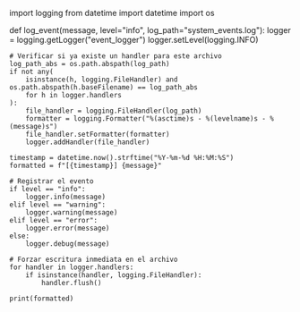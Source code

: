 import logging
from datetime import datetime
import os


def log_event(message, level="info", log_path="system_events.log"):
    logger = logging.getLogger("event_logger")
    logger.setLevel(logging.INFO)

    # Verificar si ya existe un handler para este archivo
    log_path_abs = os.path.abspath(log_path)
    if not any(
        isinstance(h, logging.FileHandler) and os.path.abspath(h.baseFilename) == log_path_abs
        for h in logger.handlers
    ):
        file_handler = logging.FileHandler(log_path)
        formatter = logging.Formatter("%(asctime)s - %(levelname)s - %(message)s")
        file_handler.setFormatter(formatter)
        logger.addHandler(file_handler)

    timestamp = datetime.now().strftime("%Y-%m-%d %H:%M:%S")
    formatted = f"[{timestamp}] {message}"

    # Registrar el evento
    if level == "info":
        logger.info(message)
    elif level == "warning":
        logger.warning(message)
    elif level == "error":
        logger.error(message)
    else:
        logger.debug(message)

    # Forzar escritura inmediata en el archivo
    for handler in logger.handlers:
        if isinstance(handler, logging.FileHandler):
            handler.flush()

    print(formatted)
